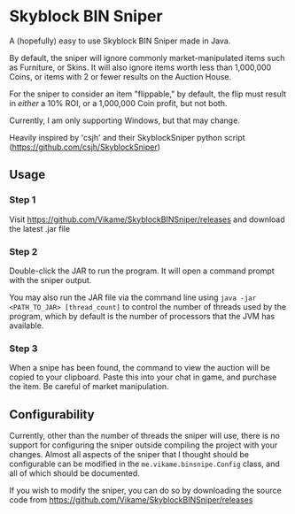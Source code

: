 # Skyblock BIN Sniper

A (hopefully) easy to use Skyblock BIN Sniper made in Java.

By default, the sniper will ignore commonly market-manipulated items such as Furniture, or Skins.
It will also ignore items worth less than 1,000,000 Coins, or items with 2 or fewer results on the Auction House.

For the sniper to consider an item "flippable," by default, the flip must result in *either* a 10% ROI, or a 1,000,000 Coin profit, but not both.

Currently, I am only supporting Windows, but that may change.

Heavily inspired by 'csjh' and their SkyblockSniper python script (https://github.com/csjh/SkyblockSniper)

## Usage

### Step 1
Visit https://github.com/Vikame/SkyblockBINSniper/releases and download the latest .jar file

### Step 2
Double-click the JAR to run the program. It will open a command prompt with the sniper output.

You may also run the JAR file via the command line using ``java -jar <PATH_TO_JAR> [thread_count]``
to control the number of threads used by the program, which by default is the number of processors that the JVM has available.

### Step 3
When a snipe has been found, the command to view the auction will be copied to your clipboard. Paste this into your chat in game, and purchase the item. Be careful of market manipulation.

## Configurability

Currently, other than the number of threads the sniper will use, there is no support for configuring the sniper outside compiling the project with your changes.
Almost all aspects of the sniper that I thought should be configurable can be modified in the ``me.vikame.binsnipe.Config`` class, and all of which should be documented.

If you wish to modify the sniper, you can do so by downloading the source code from https://github.com/Vikame/SkyblockBINSniper/releases